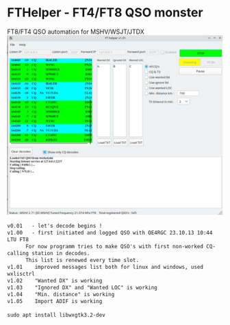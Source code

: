 # FTHelper - FT4/FT8 QSO monster
FT8/FT4 QSO automation for MSHV/WSJT/JTDX
![Screenshot](screen.jpg)

    v0.01	- let's decode begins !
    v1.00	- first initiated and logged QSO with OE4RGC 23.10.13 10:44 LTU FT8
		  For now programm tries to make QSO's with first non-worked CQ-calling station in decodes.
    	  This list is renewed every time slot.
    v1.01	 improved messages list both for linux and windows, used wxlisctrl
    v1.02	 "Wanted DX" is working
    v1.03	 "Ignored DX" and "Wanted LOC" is working
    v1.04	 "Min. distance" is working
    v1.05	 Import ADIF is working

    sudo apt install libwxgtk3.2-dev
